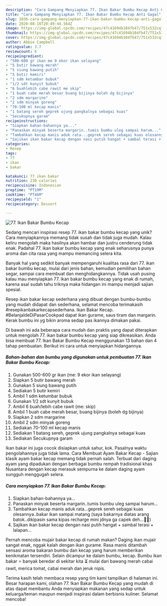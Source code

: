 ```yaml
---
description: "Cara Gampang Menyiapkan 77. Ikan Bakar Bumbu Kecap Anti Gagal"
title: "Cara Gampang Menyiapkan 77. Ikan Bakar Bumbu Kecap Anti Gagal"
slug: 1036-cara-gampang-menyiapkan-77-ikan-bakar-bumbu-kecap-anti-gagal
date: 2020-08-16T20:49:44.564Z
image: https://img-global.cpcdn.com/recipes/47c41694b104fb47/751x532cq70/77-ikan-bakar-bumbu-kecap-foto-resep-utama.jpg
thumbnail: https://img-global.cpcdn.com/recipes/47c41694b104fb47/751x532cq70/77-ikan-bakar-bumbu-kecap-foto-resep-utama.jpg
cover: https://img-global.cpcdn.com/recipes/47c41694b104fb47/751x532cq70/77-ikan-bakar-bumbu-kecap-foto-resep-utama.jpg
author: Abbie Campbell
ratingvalue: 3.7
reviewcount: 6
recipeingredient:
- "500-600 gr ikan me 9 ekor ikan selayang"
- "5 butir bawang merah"
- "5 siung bawang putih"
- "5 butir kemiri"
- "1 sdm ketumbar bubuk"
- "1/2 sdt kunyit bubuk"
- "6 buahlebih cabe rawit me skip"
- "1 buah cabe merah besar buang bijinya boleh dg bijinya"
- "2 sdm margarine"
- "2 sdm minyak goreng"
- "70-100 ml kecap manis"
- "1 batang sereh geprek ujung pangkalnya sebagai kuas"
- "Secukupnya garam"
recipeinstructions:
- "Siapkan bahan-bahannya ya..."
- "Panaskan minyak beserta margarin..tumis bumbu uleg sampai harum..."
- "Tambahkan kecap manis aduk rata...geprek sereh sebagai kuas olesannya..bakar ikan sampai matang (saya bakarnya diatas arang batok..dikipasin sama kipas recharge mini jdnya ga capek deh...🤭😁)"
- "Sajikan ikan bakar kecap dengan nasi putih hangat + sambal terasi + lalapan..."
categories:
- Resep
tags:
- 77
- ikan
- bakar

katakunci: 77 ikan bakar 
nutrition: 230 calories
recipecuisine: Indonesian
preptime: "PT19M"
cooktime: "PT46M"
recipeyield: "1"
recipecategory: Dessert

---
```



![77. Ikan Bakar Bumbu Kecap](https://img-global.cpcdn.com/recipes/47c41694b104fb47/751x532cq70/77-ikan-bakar-bumbu-kecap-foto-resep-utama.jpg)

Sedang mencari inspirasi resep 77. ikan bakar bumbu kecap yang unik? Cara menyiapkannya memang tidak susah dan tidak juga mudah. Kalau keliru mengolah maka hasilnya akan hambar dan justru cenderung tidak enak. Padahal 77. ikan bakar bumbu kecap yang enak seharusnya punya aroma dan cita rasa yang mampu memancing selera kita.

Banyak hal yang sedikit banyak mempengaruhi kualitas rasa dari 77. ikan bakar bumbu kecap, mulai dari jenis bahan, kemudian pemilihan bahan segar, sampai cara membuat dan menghidangkannya. Tidak usah pusing kalau mau menyiapkan 77. ikan bakar bumbu kecap yang enak di rumah, karena asal sudah tahu triknya maka hidangan ini mampu menjadi sajian spesial.

Resep ikan bakar kecap sederhana yang dibuat dengan bumbu-bumbu yang mudah didapat dan sederhana, selamat mencoba terimakasih #resepikanbakarkecapsederhana. Ikan Bakar Kecap. #BelanjaIdeDiPasarCookpad dapat ikan gurame, saus tiram dan margarin. Kerak bumbu ini yg bikin aroma sedap pas ikannya dimakan pakai.


Di bawah ini ada beberapa cara mudah dan praktis yang dapat diterapkan untuk mengolah 77. ikan bakar bumbu kecap yang siap dikreasikan. Anda bisa membuat 77. Ikan Bakar Bumbu Kecap menggunakan 13 bahan dan 4 tahap pembuatan. Berikut ini cara untuk menyiapkan hidangannya.

<!--inarticleads1-->

##### Bahan-bahan dan bumbu yang digunakan untuk pembuatan 77. Ikan Bakar Bumbu Kecap:

1. Gunakan 500-600 gr ikan (me: 9 ekor ikan selayang)
1. Siapkan 5 butir bawang merah
1. Gunakan 5 siung bawang putih
1. Sediakan 5 butir kemiri
1. Ambil 1 sdm ketumbar bubuk
1. Gunakan 1/2 sdt kunyit bubuk
1. Ambil 6 buah/lebih cabe rawit (me: skip)
1. Ambil 1 buah cabe merah besar, buang bijinya (boleh dg bijinya)
1. Siapkan 2 sdm margarine
1. Ambil 2 sdm minyak goreng
1. Sediakan 70-100 ml kecap manis
1. Sediakan 1 batang sereh, geprek ujung pangkalnya sebagai kuas
1. Sediakan Secukupnya garam


Ikan bakar ini juga cocok disiapkan untuk sahur, kok. Pasalnya waktu pengolahannya juga tidak lama. Cara Membuat Ayam Bakar Kecap - Sajian klasik ayam bakar kecap memang tidak pernah salah. Terbuat dari daging ayam yang dipadukan dengan berbagai bumbu rempah tradisional khas Nusantara dengan kecap merasuk sempurna ke dalam daging ayam sungguh menggugah selera. 

<!--inarticleads2-->

##### Cara menyiapkan 77. Ikan Bakar Bumbu Kecap:

1. Siapkan bahan-bahannya ya...
1. Panaskan minyak beserta margarin..tumis bumbu uleg sampai harum...
1. Tambahkan kecap manis aduk rata...geprek sereh sebagai kuas olesannya..bakar ikan sampai matang (saya bakarnya diatas arang batok..dikipasin sama kipas recharge mini jdnya ga capek deh...🤭😁)
1. Sajikan ikan bakar kecap dengan nasi putih hangat + sambal terasi + lalapan...


Pernah mencoba mujair bakar kecap di rumah makan? Daging ikan mujair sangat enak, nggak kalah dengan ikan gurame. Rasa manis ditambah sensasi aroma bakaran bumbu dan kecap yang harum memberikan kenikmatan tersendiri. Selain dicampur ke dalam bumbu, kecap. Bumbu ikan bakar ⭐ banyak beredar di sekitar kita ⏳ mulai dari bawang merah cabai rawit, merica tomat, cabai merah dan jeruk nipis. 

Terima kasih telah membaca resep yang tim kami tampilkan di halaman ini. Besar harapan kami, olahan 77. Ikan Bakar Bumbu Kecap yang mudah di atas dapat membantu Anda menyiapkan makanan yang sedap untuk keluarga/teman maupun menjadi inspirasi dalam berbisnis kuliner. Selamat mencoba!
